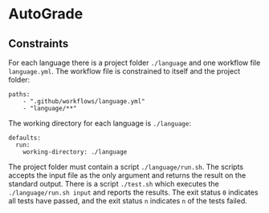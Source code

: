 # AutoGrade

## Constraints

For each language there is a project folder ```./language``` and one workflow file ```language.yml```.
The workflow file is constrained to itself and the project folder:
```
paths:
    - ".github/workflows/language.yml"
    - "language/**"
```
The working directory for each language is ```./language```:
```
defaults:
  run:
    working-directory: ./language
```

The project folder must contain a script ```./language/run.sh```.
The scripts accepts the input file as the only argument and returns the result on the standard output.
There is a script ```./test.sh``` which executes the ```./language/run.sh input``` and reports the results.
The exit status ```0``` indicates all tests have passed, and the exit status ```n``` indicates ```n``` of the tests failed.
